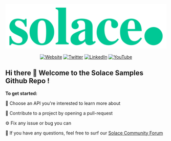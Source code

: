 [![Solace logo - Powering real-time Event-Driven Enterprises.](/assets/Solace_Logo_Green.png)](https://www.solace.com)

<div align="center">

  <a href="https://www.solace.com">![Website](https://img.shields.io/badge/Website-solace.com-00C895.svg)</a>
  <a href="https://twitter.com/solacedotcom">![Twitter](https://img.shields.io/badge/Twitter-@solace-1E9BF1.svg)</a>
  <a href="https://www.linkedin.com/company/20219">![LinkedIn](https://img.shields.io/badge/LinkedIn-@solace-lightgray.svg)</a>
  <a href="https://www.youtube.com/c/Solacedotcom">![YouTube](https://img.shields.io/badge/YouTube-@solace-red.svg)</a>

</div>

## Hi there 👋 Welcome to the Solace Samples Github Repo ! 

**To get started:**

🍿 Choose an API you're interested to learn more about

🥳 Contribute to a project by opening a pull-request

⚙️ Fix any issue or bug you can

🧙 If you have any questions, feel free to surf our [Solace Community Forum](https://solace.community/)
